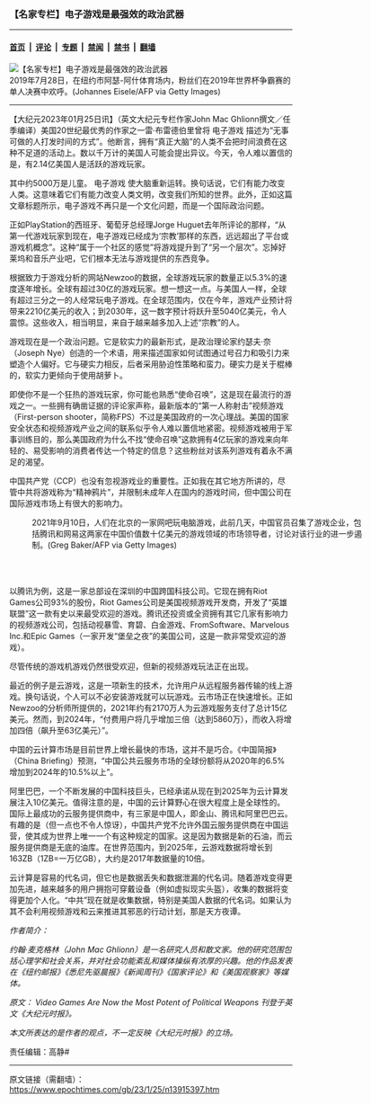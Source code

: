 ### 【名家专栏】电子游戏是最强效的政治武器

---

#### [首页](../../../..?n13915397) &nbsp;|&nbsp; [评论](../../../../../epoch-comment?n13915397) &nbsp;|&nbsp; [专题](../../../../../epoch-special?n13915397) &nbsp;|&nbsp; [禁闻](../../../../../epoch-news?n13915397) &nbsp;|&nbsp; [禁书](../../../../../books?n13915397) &nbsp;|&nbsp; [翻墙](https://github.com/gfw-breaker/nogfw/blob/master/README.md?n13915397)


<div><img alt="【名家专栏】电子游戏是最强效的政治武器" class="attachment-djy_600_400 size-djy_600_400 wp-post-image" src="https://i.epochtimes.com/assets/uploads/2023/01/id13915399-fortnite-video-games-700x420-600x400.jpg"/>
<div class="caption">
 2019年7月28日，在纽约市阿瑟-阿什体育场内，粉丝们在2019年世界杯争霸赛的单人决赛中欢呼。(Johannes Eisele/AFP via Getty Images)
</div></div><hr/><div class="post_content" id="artbody" itemprop="articleBody">
 <!-- article content begin -->
 <p>
  【大纪元2023年01月25日讯】（英文大纪元专栏作家John Mac Ghlionn撰文／任季编译）美国20世纪最优秀的作家之一雷‧布雷德伯里曾将
  <ok href="https://www.epochtimes.com/gb/tag/%E7%94%B5%E5%AD%90%E6%B8%B8%E6%88%8F.html">
   电子游戏
  </ok>
  描述为“无事可做的人打发时间的方式”。他断言，拥有“真正大脑”的人类不会把时间浪费在这种不足道的活动上。数以千万计的美国人可能会提出异议。今天，令人难以置信的是，有2.14亿美国人是活跃的游戏玩家。
 </p>
 <p>
  其中约5000万是儿童。
  <ok href="https://www.epochtimes.com/gb/tag/%E7%94%B5%E5%AD%90%E6%B8%B8%E6%88%8F.html">
   电子游戏
  </ok>
  使大脑重新运转。换句话说，它们有能力改变人类。这意味着它们有能力改变人类文明，改变我们所知的世界。此外，正如这篇文章标题所示，电子游戏不再只是一个文化问题，而是一个国际政治问题。
 </p>
 <p>
  正如PlayStation的西班牙、葡萄牙总经理Jorge Huguet去年所评论的那样，“从第一代游戏玩家到现在，电子游戏已经成为‘宗教’那样的东西，远远超出了平台或游戏机概念”。这种“属于一个社区的感觉”将游戏提升到了“另一个层次”。忘掉好莱坞和音乐产业吧，它们根本无法与游戏提供的东西竞争。
 </p>
 <p>
  根据致力于游戏分析的网站Newzoo的数据，全球游戏玩家的数量正以5.3%的速度逐年增长。全球有超过30亿的游戏玩家。想一想这一点。与美国人一样，全球有超过三分之一的人经常玩电子游戏。在全球范围内，仅在今年，游戏产业预计将带来2210亿美元的收入；到2030年，这一数字预计将跃升至5040亿美元，令人震惊。这些收入，相当明显，来自于越来越多加入上述“宗教”的人。
 </p>
 <p>
  游戏现在是一个政治问题。它是软实力的最新形式，是政治理论家约瑟夫‧奈（Joseph Nye）创造的一个术语，用来描述国家如何试图通过号召力和吸引力来塑造个人偏好。它与硬实力相反，后者采用胁迫性策略和蛮力。硬实力是关于棍棒的，软实力更倾向于使用胡萝卜。
 </p>
 <p>
  即使你不是一个狂热的游戏玩家，你可能也熟悉“使命召唤”，这是现在最流行的游戏之一。一些拥有确凿证据的评论家声称，最新版本的“第一人称射击”视频游戏（First-person shooter，简称FPS）不过是美国政府的一次心理战。美国的国家安全状态和视频游戏产业之间的联系似乎令人难以置信地紧密。视频游戏被用于军事训练目的，那么美国政府为什么不找“使命召唤”这款拥有4亿玩家的游戏来向年轻的、易受影响的消费者传达一个特定的信息？这些粉丝对该系列游戏有着永不满足的渴望。
 </p>
 <p>
  中国共产党（CCP）也没有忽视游戏业的重要性。正如我在其它地方所讲的，尽管中共将游戏称为“精神鸦片”，并限制未成年人在国内的游戏时间，但中国公司在国际游戏市场上有很大的影响力。
 </p>
 <figure aria-describedby="caption-attachment-13915410" class="wp-caption aligncenter" id="attachment_13915410" style="width: 600px">
  <ok href="https://i.epochtimes.com/assets/uploads/2023/01/id13915410-netease-tencent-600x399.jpg" target="_blank">
   <img alt="" class="size-large wp-image-13915410" src="https://i.epochtimes.com/assets/uploads/2023/01/id13915410-netease-tencent-600x399-600x399.jpg"/>
  </ok>
  <br/><figcaption class="wp-caption-text" id="caption-attachment-13915410">
   2021年9月10日，人们在北京的一家网吧玩电脑游戏，此前几天，中国官员召集了游戏企业，包括腾讯和网易这两家在中国价值数十亿美元的游戏领域的市场领导者，讨论对该行业的进一步遏制。(Greg Baker/AFP via Getty Images)
  </figcaption><br/>
 </figure><br/>
 <p>
  以腾讯为例，这是一家总部设在深圳的中国跨国科技公司。它现在拥有Riot Games公司93%的股份，Riot Games公司是美国视频游戏开发商，开发了“英雄联盟”这一款有史以来最受欢迎的游戏。腾讯还投资或全资拥有其它几家有影响力的视频游戏公司，包括动视暴雪、育碧、白金游戏、FromSoftware、Marvelous Inc.和Epic Games（一家开发“堡垒之夜”的美国公司，这是一款非常受欢迎的游戏）。
 </p>
 <p>
  尽管传统的游戏机游戏仍然很受欢迎，但新的视频游戏玩法正在出现。
 </p>
 <p>
  最近的例子是云游戏，这是一项新生的技术，允许用户从远程服务器传输的线上游戏。换句话说，个人可以不必安装游戏就可以玩游戏。云市场正在快速增长。正如Newzoo的分析师所提供的，2021年约有2170万人为云游戏服务支付了总计15亿美元。然而，到2024年，“付费用户将几乎增加三倍（达到5860万），而收入将增加四倍（飙升至63亿美元）”。
 </p>
 <p>
  中国的云计算市场是目前世界上增长最快的市场，这并不是巧合。《中国简报》（China Briefing）预测，“中国公共云服务市场的全球份额将从2020年的6.5%增加到2024年的10.5%以上”。
 </p>
 <p>
  阿里巴巴，一个不断发展的中国科技巨头，已经承诺从现在到2025年为云计算发展注入10亿美元。值得注意的是，中国的云计算野心在很大程度上是全球性的。国际上最成功的云服务提供商中，有三家是中国人，即金山、腾讯和阿里巴巴云。有趣的是（但一点也不令人惊讶），中国共产党不允许外国云服务提供商在中国运营，使其成为世界上唯一一个有这种规定的国家。这是因为数据是新的石油，而云服务提供商是无底的油库。在世界范围内，到2025年，云游戏数据将增长到163ZB（1ZB=一万亿GB），大约是2017年数据量的10倍。
 </p>
 <p>
  云计算是容易的代名词，但它也是数据丢失和数据泄漏的代名词。随着游戏变得更加先进，越来越多的用户拥抱可穿戴设备（例如虚拟现实头盔），收集的数据将变得更加个人化。“中共”现在就是收集数据，特别是美国人数据的代名词。如果认为其不会利用视频游戏和云来推进其邪恶的行动计划，那是天方夜谭。
 </p>
 <p>
  <em>
   作者简介：
  </em>
 </p>
 <p>
  <em>
   约翰‧麦克格林（John Mac Ghlionn）是一名研究人员和散文家。他的研究范围包括心理学和社会关系，并对社会功能紊乱和媒体操纵有浓厚的兴趣。他的作品发表在《纽约邮报》《悉尼先驱晨报》《新闻周刊》《国家评论》和《美国观察家》等媒体。
  </em>
 </p>
 <p>
  <em>
   原文：
   <ok href="https://www.theepochtimes.com/video-games-are-now-the-most-potent-of-political-weapons_4995579.html">
    Video Games Are Now the Most Potent of Political Weapons
   </ok>
   刊登于英文《大纪元时报》。
  </em>
 </p>
 <p>
  <em>
   本文所表达的是作者的观点，不一定反映《大纪元时报》的立场。
  </em>
 </p>
 <p>
  责任编辑：高静#
 </p>
 <!-- article content end -->
 <div id="below_article_ad">
 </div>
</div>


---

原文链接（需翻墙）：https://www.epochtimes.com/gb/23/1/25/n13915397.htm